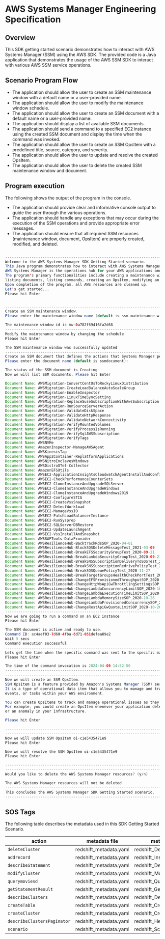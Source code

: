 #  AWS Systems Manager Engineering Specification

## Overview
   This SDK getting started scenario demonstrates how to interact with AWS Systems Manager (SSM) using the AWS SDK. The provided code is a Java application that demonstrates the usage of the AWS SSM SDK to interact with various AWS SSM service operations.

## Scenario Program Flow
   - The application should allow the user to create an SSM maintenance window with a default name or a user-provided name.
   - The application should allow the user to modify the maintenance window schedule.
   - The application should allow the user to create an SSM document with a default name or a user-provided name.
   - The application should display a list of available SSM documents.
   - The application should send a command to a specified EC2 instance using the created SSM document and display the time when the command was invoked.
   - The application should allow the user to create an SSM OpsItem with a predefined title, source, category, and severity.
   - The application should allow the user to update and resolve the created OpsItem.
   - The application should allow the user to delete the created SSM maintenance window and document.

## Program execution
The following shows the output of the program in the console. 
   - The application should provide clear and informative console output to guide the user through the various operations.
   - The application should handle any exceptions that may occur during the execution of the SSM operations and provide appropriate error messages.
   - The application should ensure that all required SSM resources (maintenance window, document, OpsItem) are properly created, modified, and deleted.

   ``` java

--------------------------------------------------------------------------------
Welcome to the AWS Systems Manager SDK Getting Started scenario.
This Java program demonstrates how to interact with AWS Systems Manager using the AWS SDK for Java (v2).
AWS Systems Manager is the operations hub for your AWS applications and resources and a secure end-to-end management solution.
The program's primary functionalities include creating a maintenance window, creating a document, sending a command to a document,
listing documents, listing commands, creating an OpsItem, modifying an OpsItem, and deleting AWS SSM resources.
Upon completion of the program, all AWS resources are cleaned up.
Let's get started...
Please hit Enter


--------------------------------------------------------------------------------
Create an SSM maintenance window.
Please enter the maintenance window name (default is ssm-maintenance-window):

The maintenance window id is mw-0a782f69416fa2d68
--------------------------------------------------------------------------------
Modify the maintenance window by changing the schedule
Please hit Enter

The SSM maintenance window was successfully updated
--------------------------------------------------------------------------------
Create an SSM document that defines the actions that Systems Manager performs on your managed nodes.
Please enter the document name (default is ssmdocument):

The status of the SSM document is Creating
Now we will list SSM documents. Please hit Enter

Document Name: AWSMigration-ConvertCentOsToRockyLinuxDistribution
Document Name: AWSMigration-CreateLoadBalanceAutoScaleGroup
Document Name: AWSMigration-EnableInspector
Document Name: AWSMigration-LinuxTimeSyncSetting
Document Name: AWSMigration-ReplaceSuseSubscriptionWithAwsSubscription
Document Name: AWSMigration-RunSourceServerAction
Document Name: AWSMigration-ValidateDiskSpace
Document Name: AWSMigration-ValidateHttpResponse
Document Name: AWSMigration-ValidateNetworkConnectivity
Document Name: AWSMigration-VerifyMountedVolumes
Document Name: AWSMigration-VerifyProcessIsRunning
Document Name: AWSMigration-VerifySqlAWSSubscription
Document Name: AWSMigration-VerifyTags
Document Name: AWSNVMe
Document Name: AmazonInspector-ManageAWSAgent
Document Name: AWSKinesisTap
Document Name: AWSApp2Container-ReplatformApplications
Document Name: AWSNitroEnclavesWindows
Document Name: AWSDistroOTel-Collector
Document Name: AmazonEFSUtils
Document Name: AWSEC2-ApplicationInsightsCloudwatchAgentInstallAndConfigure
Document Name: AWSEC2-CheckPerformanceCounterSets
Document Name: AWSEC2-CloneInstanceAndUpgradeSQLServer
Document Name: AWSEC2-CloneInstanceAndUpgradeWindows
Document Name: AWSEC2-CloneInstanceAndUpgradeWindows2019
Document Name: AWSEC2-ConfigureSTIG
Document Name: AWSEC2-CreateVssSnapshot
Document Name: AWSEC2-DetectWorkload
Document Name: AWSEC2-ManageVssIO
Document Name: AWSEC2-PatchLoadBalancerInstance
Document Name: AWSEC2-RunSysprep
Document Name: AWSEC2-SQLServerDBRestore
Document Name: AWSEC2-UpdateLaunchAgent
Document Name: AWSEC2-VssInstallAndSnapshot
Document Name: AWSSAPTools-DataProvider
Document Name: AWSResilienceHub-BacktrackRdsSOP_2020-04-01
Document Name: AWSResilienceHub-BlockSQSDeleteMessageTest_2021-03-09
Document Name: AWSResilienceHub-BreakEFSSecurityGroupTest_2020-09-21
Document Name: AWSResilienceHub-BreakLambdaSecurityGroupTest_2020-09-21
Document Name: AWSResilienceHub-BreakSNSSubscriptionDeliveryToSQSTest_2020-04-01
Document Name: AWSResilienceHub-BreakSNSSubscriptionRedrivePolicyTest_2020-04-01
Document Name: AWSResilienceHub-BreakSQSQueuePolicyTest_2020-11-27
Document Name: AWSResilienceHub-BreakTargetGroupsHealthCheckPortTest_2020-04-01
Document Name: AWSResilienceHub-ChangeEFSProvisionedThroughputSOP_2020-10-26
Document Name: AWSResilienceHub-ChangeHttpWsApiGwThrottlingSettingsSOP_2020-10-26
Document Name: AWSResilienceHub-ChangeLambdaConcurrencyLimitSOP_2020-10-26
Document Name: AWSResilienceHub-ChangeLambdaExecutionTimeLimitSOP_2020-10-26
Document Name: AWSResilienceHub-ChangeLambdaMemorySizeSOP_2020-10-26
Document Name: AWSResilienceHub-ChangeLambdaProvisionedConcurrencySOP_2020-10-26
Document Name: AWSResilienceHub-ChangeRestApiGwQuotaLimitSOP_2020-10-26
--------------------------------------------------------------------------------
Now we are going to run a command on an EC2 instance
Please hit Enter

The SSM document is active and ready to use.
Command ID: ac4aef03-7d60-4fba-8d71-051defea89e2
Wait 5 secs
Command execution successful
--------------------------------------------------------------------------------
Lets get the time when the specific command was sent to the specific managed node
Please hit Enter

The time of the command invocation is 2024-04-09 14:52:50
--------------------------------------------------------------------------------
--------------------------------------------------------------------------------
 Now we will create an SSM OpsItem.
 SSM OpsItem is a feature provided by Amazon's Systems Manager (SSM) service.
 It is a type of operational data item that allows you to manage and track various operational issues,
 events, or tasks within your AWS environment.

 You can create OpsItems to track and manage operational issues as they arise.
 For example, you could create an OpsItem whenever your application detects a critical error
 or an anomaly in your infrastructure.

Please hit Enter

--------------------------------------------------------------------------------
--------------------------------------------------------------------------------
Now we will update SSM OpsItem oi-c1e5435471e9
Please hit Enter

Now we will resolve the SSM OpsItem oi-c1e5435471e9
Please hit Enter

--------------------------------------------------------------------------------
--------------------------------------------------------------------------------
Would you like to delete the AWS Systems Manager resources? (y/n)

The AWS Systems Manager resources will not be deleted
--------------------------------------------------------------------------------
This concludes the AWS Systems Manager SDK Getting Started scenario.
--------------------------------------------------------------------------------

   ```

## SOS Tags

The following table describes the metadata used in this SDK Getting Started Scenario.


| action                       | metadata file                | metadata key                            |
|------------------------------|------------------------------|---------------------------------------- |
| `deleteCluster`              | redshift_metadata.yaml       | redshift_DeleteCluster                  |
| `addrecord`                  | redshift_metadata.yaml       | redshift_Insert                         |
| `describeStatement`          | redshift_metadata.yaml       | redshift_DescribeStatement              |
| `modifyCluster `             | redshift_metadata.yaml       | redshift_ModifyCluster                  |
| `querymoviesd`               | redshift_metadata.yaml       | redshift_Query                          |
| `getStatementResult`         | redshift_metadata.yaml       | redshift_GetStatementResult             |
| `describeClusters`           | redshift_metadata.yaml       | redshift_DescribeClusters               |
| `createTable `               | redshift_metadata.yaml       | redshift_CreateTable                    |
| `createCluster `             | redshift_metadata.yaml       | redshift_CreateCluster                  |
| `describeClustersPaginator ` | redshift_metadata.yaml       | redshift_Hello                          |
| `scenario`                   | redshift_metadata.yaml       | redshift_Scenario                        |